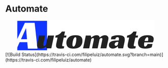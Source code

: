 # Automate

<center><img src="./public/logomarca.png"></center>
[![Build Status](https://travis-ci.com/filipeluiz/automate.svg?branch=main)](https://travis-ci.com/filipeluiz/automate)

